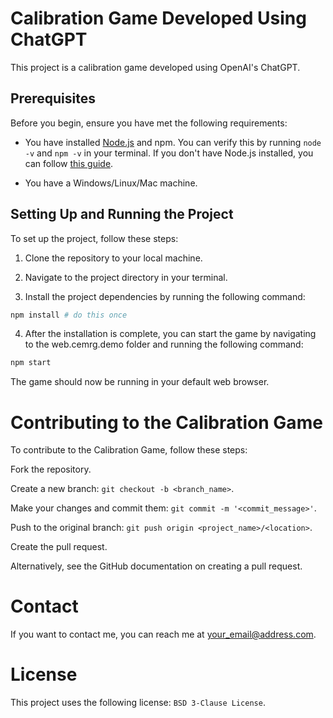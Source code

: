 # Calibration Game Developed Using ChatGPT

This project is a calibration game developed using OpenAI's ChatGPT.

## Prerequisites

Before you begin, ensure you have met the following requirements:

* You have installed [Node.js](https://nodejs.org/) and npm. You can verify this by running `node -v` and `npm -v` in your terminal. If you don't have Node.js installed, you can follow [this guide](https://nodejs.org/en/download/package-manager/).

* You have a Windows/Linux/Mac machine.

## Setting Up and Running the Project

To set up the project, follow these steps:

1. Clone the repository to your local machine.

2. Navigate to the project directory in your terminal.

3. Install the project dependencies by running the following command:

```bash
npm install # do this once
```

4. After the installation is complete, you can start the game by navigating to the web.cemrg.demo folder and running the following command: 

```bash
npm start
```

The game should now be running in your default web browser.

# Contributing to the Calibration Game

To contribute to the Calibration Game, follow these steps:

Fork the repository.

Create a new branch: `git checkout -b <branch_name>`.

Make your changes and commit them: `git commit -m '<commit_message>'`.

Push to the original branch: `git push origin <project_name>/<location>`.

Create the pull request.

Alternatively, see the GitHub documentation on creating a pull request.

# Contact
If you want to contact me, you can reach me at <your_email@address.com>.

# License
This project uses the following license: `BSD 3-Clause License`.
